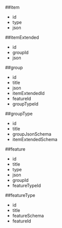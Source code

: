 ##item
- id
- type
- json


##itemExtended
- id
- groupId
- json


##group
- id
- title
- json
- itemExtendedId
- featureId
- groupTypeId

##groupType
- id
- title
- groupJsonSchema
- itemExtendedSchema


##feature
- id
- title
- type
- json
- groupId
- featureTypeId

##featureType
- id
- title
- featureSchema
- featureId
